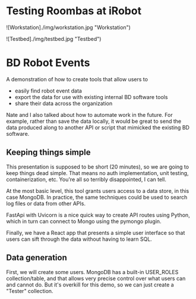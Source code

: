 # Testing Roombas at iRobot

![Workstation]./img/workstation.jpg "Workstation")

![Testbed]./img/testbed.jpg "Testbed")

# BD Robot Events
A demonstration of how to create tools that allow users to
- easily find robot event data 
- export the data for use with existing internal BD software tools
- share their data across the organization

Nate and I also talked about how to automate work in the future.  For example, rather than save the data locally, it would be great to send the data produced along to another API or script that mimicked the existing BD software.

## Keeping things simple
This presentation is supposed to be short (20 minutes), so we are going to keep things dead simple.  That means no auth implementation, unit testing, containerization, etc.  You're all so terribly disappointed, I can tell.

At the most basic level, this tool grants users access to a data store, in this case MongoDB.  In practice, the same techniques could be used to search log files or data from other APIs.  

FastApi with Uvicorn is a nice quick way to create API routes using Python, which in turn can connect to Mongo using the pymongo plugin.  

Finally, we have a React app that presents a simple user interface so that users can sift through the data without having to learn SQL.

## Data generation

First, we will create some users.  MongoDB has a built-in USER_ROLES collection/table, and that allows very precise control over what users can and cannot do.  But it's overkill for this demo, so we can just create a "Tester" collection.